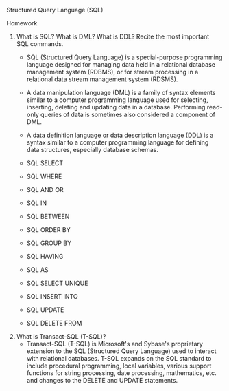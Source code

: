Structured Query Language (SQL)

Homework

1. What is SQL? What is DML? What is DDL? Recite the most important SQL commands.
	 - SQL (Structured Query Language) is a special-purpose programming language designed for managing data held in a relational
	database management system (RDBMS), or for stream processing in a relational data stream management system (RDSMS).

	 - A data manipulation language (DML) is a family of syntax elements similar to a computer programming language used for selecting,
	inserting, deleting and updating data in a database. Performing read-only queries of data is sometimes also considered a component of DML.
	
	 - A data definition language or data description language (DDL) is a syntax similar to a computer programming language for defining 
	data structures, especially database schemas.
	
	 - SQL SELECT
	 - SQL WHERE
	 - SQL AND OR
	 - SQL IN
	 - SQL BETWEEN
	 - SQL ORDER BY
	 - SQL GROUP BY
	 - SQL HAVING
	 - SQL AS
	 - SQL SELECT UNIQUE
	 - SQL INSERT INTO
	 - SQL UPDATE
	 - SQL DELETE FROM
2. What is Transact-SQL (T-SQL)?
	 - Transact-SQL (T-SQL) is Microsoft's and Sybase's proprietary extension to the SQL (Structured Query Language) used to interact with relational
	databases. T-SQL expands on the SQL standard to include procedural programming, local variables, various support functions for string
	processing, date processing, mathematics, etc. and changes to the DELETE and UPDATE statements.